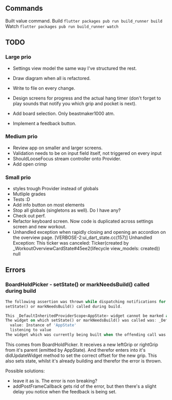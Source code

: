 ## Commands
Built value command.
Build
`flutter packages pub run build_runner build`
Watch
`flutter packages pub run build_runner watch`

## TODO
### Large prio

- Settings view model the same way I've structured the rest.

- Draw diagram when all is refactored.
- Write to file on every change.
- Design screens for progress and the actual hang timer (don't forget to play sounds that notify you which grip and pocket is next).
- Add board selection. Only beastmaker1000 atm.
- Implement a feedback button.

### Medium prio

- Review app on smaller and larger screens.
- Validation needs to be on input field itself, not triggered on every input
- ShouldLooseFocus stream controller onto Provider.
- Add open crimp

### Small prio

- styles trough Provider instead of globals
- Mutliple grades
- Tests :D
- Add info button on most elements
- Stop all globals (singletons as well). Do I have any?
- Check out perf.
- Refactor keyboard screen. Now code is duplicated across settings screen and new workout.
- Unhandled exception when rapidly closing and opening an accordion on the overview page.
  [VERBOSE-2:ui_dart_state.cc(157)] Unhandled Exception: This ticker was canceled: Ticker(created by _WorkoutOverviewCardState#45ee2(lifecycle view_models: created))
  null
  
  
  
## Errors
### BoardHoldPicker - setState() or markNeedsBuild() called during build
```Dart
The following assertion was thrown while dispatching notifications for AppState:
setState() or markNeedsBuild() called during build.

This _DefaultInheritedProviderScope<AppState> widget cannot be marked as needing to build because the framework is already in the process of building widgets.  A widget can be marked as needing to be built during the build phase only if one of its ancestors is currently building. This exception is allowed because the framework builds parent widgets before children, which means a dirty descendant will always be built. Otherwise, the framework might not visit this widget during this build phase.
The widget on which setState() or markNeedsBuild() was called was: _DefaultInheritedProviderScope<AppState>
  value: Instance of 'AppState'
  listening to value
The widget which was currently being built when the offending call was made was: Section
```

This comes from BoardHoldPicker. 
It receives a new leftGrip or rightGrip from it's parent (emitted by AppState).
And therefor enters into it's didUpdateWidget method to set the correct offset for the new grip.
This also sets state, whilst it's already building and therefor the error is thrown.

Possible solutions:

- leave it as is. The error is non breaking?
- addPostFrameCallback gets rid of the error, but then there's a slight delay you notice when the feedback is being set.

